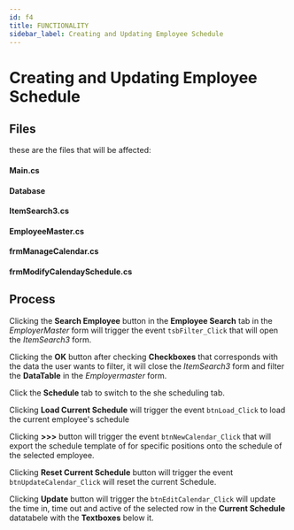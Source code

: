 ```yaml
---
id: f4
title: FUNCTIONALITY
sidebar_label: Creating and Updating Employee Schedule
---
```

# Creating and Updating Employee Schedule

## Files
these are the files that will be affected:

#### Main.cs
#### Database
#### ItemSearch3.cs
#### EmployeeMaster.cs
#### frmManageCalendar.cs
#### frmModifyCalendaySchedule.cs


## Process

Clicking the  **Search Employee** button in the **Employee Search** tab in the _EmployerMaster_ form will trigger the event `tsbFilter_Click` that will open the _ItemSearch3_ form.

Clicking the **OK** button after checking **Checkboxes** that corresponds with the data the user wants to filter, it  will close the _ItemSearch3_ form and filter the **DataTable** in the _Employermaster_ form. 

Click the **Schedule** tab to switch to the she scheduling tab.

Clicking **Load Current Schedule** will trigger the event `btnLoad_Click` to load the current employee's schedule

Clicking **>>>** button will trigger the event `btnNewCalendar_Click` that will export the schedule template of for specific positions onto the schedule of the selected employee.

Clicking **Reset Current Schedule** button will trigger the event `btnUpdateCalendar_Click` will reset the current Schedule.

Clicking **Update** button will trigger the `btnEditCalendar_Click` will update the time in, time out and active of the selected row in  the **Current Schedule** datatabele with the **Textboxes** below it.